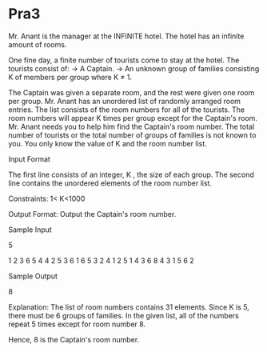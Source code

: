 # Pra3
Mr. Anant is the manager at the INFINITE hotel. The hotel has an infinite amount of rooms.

One fine day, a finite number of tourists come to stay at the hotel.
The tourists consist of:
→ A Captain.
→ An unknown group of families consisting K of  members per group where  K ≠ 1.

The Captain was given a separate room, and the rest were given one room per group. Mr. Anant has an unordered list of randomly arranged room entries. The list consists of the room numbers for all of the tourists. The room numbers will appear K times per group except for the Captain's room. Mr. Anant needs you to help him find the Captain's room number. The total number of tourists or the total number of groups of families is not known to you. You only know the value of K and the room number list.

Input Format

The first line consists of an integer, K , the size of each group.
The second line contains the unordered elements of the room number list.

Constraints: 1< K<1000

Output Format: Output the Captain's room number.

Sample Input

5

1 2 3 6 5 4 4 2 5 3 6 1 6 5 3 2 4 1 2 5 1 4 3 6 8 4 3 1 5 6 2

Sample Output

8

Explanation: The list of room numbers contains 31 elements. Since K is 5, there must be 6 groups of families. In the given list, all of the numbers repeat 5 times except for room number 8.

Hence,  8 is the Captain's room number.
